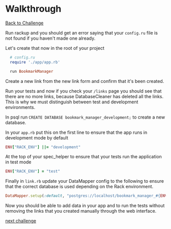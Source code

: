# Walkthrough

[Back to Challenge](../readme_files/13_configuring_the_rack_env.md)

Run rackup and you should get an error saying that your `config.ru` file is not found if you haven't made one already.

Let's create that now in the root of your project

```ruby
  # config.ru
  require './app/app.rb'

  run BookmarkManager
```

Create a new link from the new link form and confirm that it's been created.

Run your tests and now if you check your `/links` page you should see that there are no more links, because DatabaseCleaner has deleted all the links. This is why we must distinguish between test and development environments.

In psql run `CREATE DATABASE bookmark_manager_development;` to create a new database.

In your `app.rb` put this on the first line to ensure that the app runs in development mode by
default

```ruby
ENV["RACK_ENV"] ||= "development"
```

At the top of your spec_helper to ensure that your tests run the application in test mode

```ruby
ENV["RACK_ENV"] = "test"
```

Finally in `link.rb` update your DataMapper config to the following to ensure that the correct database is used depending on the Rack environment.

```ruby
DataMapper.setup(:default, "postgres://localhost/bookmark_manager_#{ENV['RACK_ENV']}")
```

Now you should be able to add data in your app and to run the tests without removing the links that you created manually through the web interface.

[next challenge](../readme_files/14_deploying_to_heroku.md)
